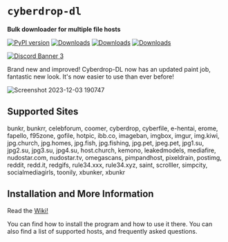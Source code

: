 # `cyberdrop-dl`

**Bulk downloader for multiple file hosts**

[![PyPI version](https://badge.fury.io/py/cyberdrop-dl.svg)](https://badge.fury.io/py/cyberdrop-dl)
[![Downloads](https://static.pepy.tech/badge/cyberdrop-dl)](https://pepy.tech/project/cyberdrop-dl)
[![Downloads](https://static.pepy.tech/badge/cyberdrop-dl/month)](https://pepy.tech/project/cyberdrop-dl)
[![Downloads](https://static.pepy.tech/badge/cyberdrop-dl/week)](https://pepy.tech/project/cyberdrop-dl)

[![Discord Banner 3](https://discordapp.com/api/guilds/1070206871564197908/widget.png?style=banner3)](https://discord.com/invite/kbZCxz22Qp)

Brand new and improved! Cyberdrop-DL now has an updated paint job, fantastic new look. It's now easier to use than ever before!

![Screenshot 2023-12-03 190747](https://github.com/Jules-WinnfieldX/CyberDropDownloader/assets/61347133/aa6b7e21-a039-42e9-9308-ca62750a49cf)

## Supported Sites

bunkr, bunkrr, celebforum, coomer, cyberdrop, cyberfile,
e-hentai, erome, fapello, f95zone, gofile, hotpic,
ibb.co, imageban, imgbox, imgur, img.kiwi, jpg.church,
jpg.homes, jpg.fish, jpg.fishing, jpg.pet, jpeg.pet,
jpg1.su, jpg2.su, jpg3.su, jpg4.su, host.church, kemono,
leakedmodels, mediafire, nudostar.com, nudostar.tv,
omegascans, pimpandhost, pixeldrain, postimg, reddit,
redd.it, redgifs, rule34.xxx, rule34.xyz, saint,
scrolller, simpcity, socialmediagirls, toonily, xbunker,
xbunkr

## Installation and More Information

Read the [Wiki!](https://jules-winnfieldx.gitbook.io/cyberdrop-dl/)

You can find how to install the program and how to use it there. You can also find a list of supported hosts, and frequently asked questions.


